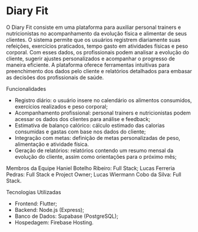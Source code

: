 # Diary Fit

O Diary Fit consiste em uma plataforma para auxiliar personal trainers e nutricionistas no acompanhamento da evolução física e alimentar de seus clientes. O sistema permite que os usuários registrem diariamente suas refeições, exercícios praticados, tempo gasto em atividades físicas e peso corporal. Com esses dados, os profissionais podem analisar a evolução do cliente, sugerir ajustes personalizados e acompanhar o progresso de maneira eficiente. A plataforma oferece ferramentas intuitivas para preenchimento dos dados pelo cliente e relatórios detalhados para embasar as decisões dos profissionais de saúde.

Funcionalidades
- Registro diário: o usuário insere no calendário os alimentos consumidos, exercícios realizados e peso corporal;
- Acompanhamento profissional: personal trainers e nutricionistas podem acessar os dados dos clientes para análise e feedback;
- Estimativa de balanço calórico: cálculo estimado das calorias consumidas e gastas com base nos dados do cliente;
- Integração com metas: definição de metas personalizadas de peso, alimentação e atividade física.
- Geração de relatórios: relatórios contendo um resumo mensal da evolução do cliente, assim como orientações para o próximo mês;

Membros da Equipe
Haniel Botelho Ribeiro: Full Stack;
Lucas Ferreria Pedras: Full Stack e Project Owner;
Lucas Wiermann Cobo da Silva: Full Stack.

Tecnologias Utilizadas
- Frontend: Flutter;
- Backend: Node.js (Express);
- Banco de Dados: Supabase (PostgreSQL);
- Hospedagem: Firebase Hosting.
